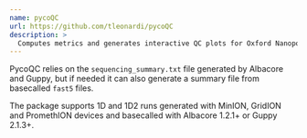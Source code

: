 ```yaml
---
name: pycoQC
url: https://github.com/tleonardi/pycoQC
description: >
  Computes metrics and generates interactive QC plots for Oxford Nanopore technologies sequencing data
---
```


PycoQC relies on the `sequencing_summary.txt` file generated by Albacore and Guppy,
but if needed it can also generate a summary file from basecalled `fast5` files.

The package supports 1D and 1D2 runs generated with MinION, GridION and PromethION
devices and basecalled with Albacore 1.2.1+ or Guppy 2.1.3+.
